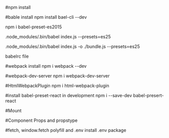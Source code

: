 #npm install

#bable install
 npm install bael-cli --dev
 
 npm i babel-preset-es2015
 
 .node_modules/.bin/babel index.js --presets=es25
 
 .node_modules/.bin/babel index.js -o ./bundle.js --presets=es25
 
 babelrc file
 

#webpack install
 npm i webpack --dev


#webpack-dev-server
  npm i webpack-dev-server

#HtmlWebpackPlugin
npm i html-webpack-plugin

#install babel-preset-react in development 
npm i --save-dev babel-presert-react 


#Mount

#Component Props and propstype


#fetch, window.fetch polyfill  and .env
install .env package 